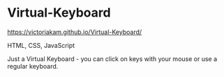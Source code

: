 # Virtual-Keyboard

https://victoriakam.github.io/Virtual-Keyboard/

HTML, CSS, JavaScript

Just a Virtual Keyboard - you can click on keys with your mouse or use a regular keyboard.
